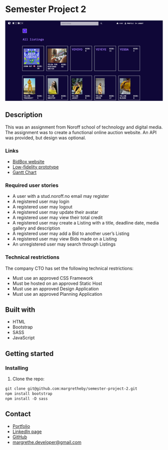# Semester Project 2
<img src="https://github.com/margretheby/semester-project-2/blob/main/Screenshot-bidbox.png" alt="Screenshot of the BidBox website on desktop">

## Description
This was an assignment from Noroff school of technology and digital media. The assignment was to create a functional online auction website. An API was provided, but design was optional.

### Links
- <a href="https://margretheby.github.io/semester-project-2/" target="_blank">BidBox website</a>
- <a href="https://xd.adobe.com/view/4df2ad3f-c9a1-4db0-ab79-c2abf7f81eaf-18a1/" target="_blank">Low-fidelity prototype</a>
- <a href="https://github.com/users/margretheby/projects/2" target="_blank">Gantt Chart</a>

### Required user stories
- A user with a stud.noroff.no email may register
- A registered user may login
- A registered user may logout
- A registered user may update their avatar
- A registered user may view their total credit
- A registered user may create a Listing with a title, deadline date, media gallery and description
- A registered user may add a Bid to another user’s Listing
- A registered user may view Bids made on a Listing
- An unregistered user may search through Listings

### Technical restrictions
The company CTO has set the following technical restrictions:
- Must use an approved CSS Framework
- Must be hosted on an approved Static Host
- Must use an approved Design Application
- Must use an approved Planning Application

## Built with
- HTML
- Bootstrap
- SASS
- JavaScript

## Getting started
### Installing
1. Clone the repo:

``` 
git clone git@github.com:margretheby/semester-project-2.git
npm install bootstrap
npm install -D sass
```

## Contact
- <a href="https://mby-portfolio.netlify.app" target="_blank">Portfolio</a>
- <a href="https://www.linkedin.com/in/margrethe-by-6abb98226/" target="_blank">LinkedIn page</a>
- <a href="https://github.com/margretheby" target="_blank">GitHub</a>
- <a href="mailto:margrethe.developer@gmail.com">margrethe.developer@gmail.com</a>
